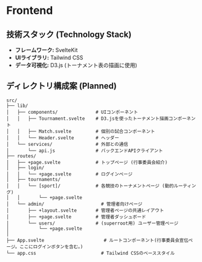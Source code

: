 # Frontend

## 技術スタック (Technology Stack)

- **フレームワーク:** SvelteKit
- **UIライブラリ:** Tailwind CSS
- **データ可視化:** D3.js (トーナメント表の描画に使用)

## ディレクトリ構成案 (Planned)

```
src/
├── lib/
│   ├── components/              # UIコンポーネント
│   │   ├── Tournament.svelte    # D3.jsを使ったトーナメント描画コンポーネント
│   │   ├── Match.svelte         # 個別の試合コンポーネント
│   │   └── Header.svelte        # ヘッダー
│   └── services/                # 外部との通信
│       └── api.js               # バックエンドAPIクライアント
├── routes/
│   ├── +page.svelte             # トップページ (行事委員会紹介)
│   ├── login/
│   │   └── +page.svelte         # ログインページ
│   ├── tournaments/
│   │   └── [sport]/             # 各競技のトーナメントページ (動的ルーティング)
│   │       └── +page.svelte
│   └── admin/                     # 管理者向けページ
│       ├── +layout.svelte       # 管理者ページの共通レイアウト
│       ├── +page.svelte         # 管理者ダッシュボード
│       └── users/               # (superroot用) ユーザー管理ページ
│           └── +page.svelte
│
├── App.svelte                      # ルートコンポーネント(行事委員会宣伝ページ。ここにログインボタンを含む。)
└── app.css                        # Tailwind CSSのベーススタイル
```